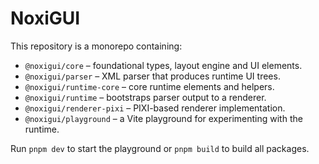 # NoxiGUI

This repository is a monorepo containing:

- `@noxigui/core` – foundational types, layout engine and UI elements.
- `@noxigui/parser` – XML parser that produces runtime UI trees.
- `@noxigui/runtime-core` – core runtime elements and helpers.
- `@noxigui/runtime` – bootstraps parser output to a renderer.
- `@noxigui/renderer-pixi` – PIXI-based renderer implementation.
- `@noxigui/playground` – a Vite playground for experimenting with the runtime.

Run `pnpm dev` to start the playground or `pnpm build` to build all packages.
